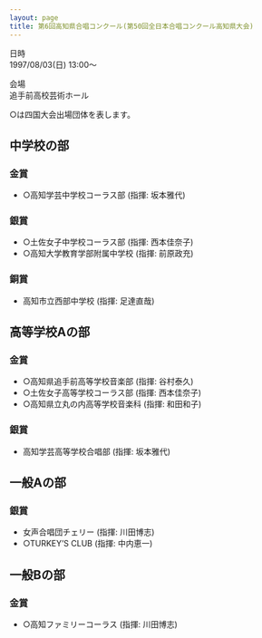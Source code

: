 ```yaml
---
layout: page
title: 第6回高知県合唱コンクール(第50回全日本合唱コンクール高知県大会)
---
```

日時  
1997/08/03(日) 13:00〜

会場  
追手前高校芸術ホール

○は四国大会出場団体を表します。

中学校の部
----------

### 金賞

-   ○高知学芸中学校コーラス部 (指揮: 坂本雅代)

### 銀賞

-   ○土佐女子中学校コーラス部 (指揮: 西本佳奈子)
-   ○高知大学教育学部附属中学校 (指揮: 前原政充)

### 銅賞

-   高知市立西部中学校 (指揮: 足達直哉)

高等学校Aの部
-------------

### 金賞

-   ○高知県追手前高等学校音楽部 (指揮: 谷村泰久)
-   ○土佐女子高等学校コーラス部 (指揮: 西本佳奈子)
-   ○高知県立丸の内高等学校音楽科 (指揮: 和田和子)

### 銀賞

-   高知学芸高等学校合唱部 (指揮: 坂本雅代)

一般Aの部
---------

### 銀賞

-   女声合唱団チェリー (指揮: 川田博志)
-   ○TURKEY’S CLUB (指揮: 中内恵一)

一般Bの部
---------

### 金賞

-   ○高知ファミリーコーラス (指揮: 川田博志)
